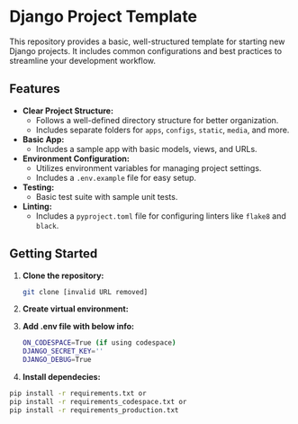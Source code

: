 # Django Project Template

This repository provides a basic, well-structured template for starting new Django projects. It includes common configurations and best practices to streamline your development workflow.

## Features

* **Clear Project Structure:** 
    * Follows a well-defined directory structure for better organization.
    * Includes separate folders for `apps`, `configs`, `static`, `media`, and more.
* **Basic App:**
    * Includes a sample app with basic models, views, and URLs.
* **Environment Configuration:**
    * Utilizes environment variables for managing project settings.
    * Includes a `.env.example` file for easy setup.
* **Testing:**
    * Basic test suite with sample unit tests.
* **Linting:**
    * Includes a `pyproject.toml` file for configuring linters like `flake8` and `black`.

## Getting Started

1. **Clone the repository:**
   ```bash
   git clone [invalid URL removed]

2. **Create virtual environment:**

3. **Add .env file with below info:**
   ```bash
   ON_CODESPACE=True (if using codespace)
   DJANGO_SECRET_KEY=''
   DJANGO_DEBUG=True

4. **Install dependecies:**
```bash
pip install -r requirements.txt or
pip install -r requirements_codespace.txt or
pip install -r requirements_production.txt
